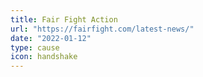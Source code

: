 ```yaml
---
title: Fair Fight Action
url: "https://fairfight.com/latest-news/"
date: "2022-01-12"
type: cause
icon: handshake
---
```

<!-- silence is golden -->